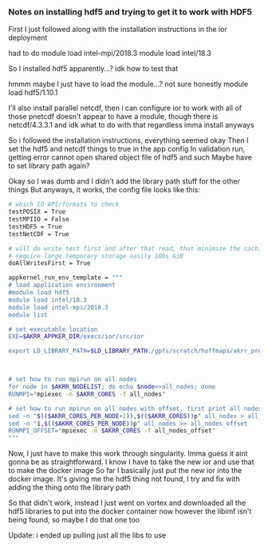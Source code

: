 ### Notes on installing hdf5 and trying to get it to work with HDF5

First I just followed along with the installation instructions in the ior deployment

had to do 
module load intel-mpi/2018.3
module load intel/18.3

So I installed hdf5 apparently...? idk how to test that

hmmm maybe I just have to load the module...? not sure honestly
module load hdf5/1.10.1 

I'll also install parallel netcdf, then i can configure ior to work with all of those
pnetcdf doesn't appear to have a module, though there is
netcdf/4.3.3.1
and idk what to do with that
regardless imma install anyways


So i followed the installation instructions, everything seemed okay
Then I set the hdf5 and netcdf things to true in the app config
In validation run, getting error cannot open shared object file of hdf5 and such
Maybe have to set library path again?

Okay so I was dumb and I didn't add the library path stuff for the other things
But anyways, it works, the config file looks like this:
```bash
# which IO API/formats to check
testPOSIX = True
testMPIIO = False
testHDF5 = True
testNetCDF = True

# will do write test first and after that read, that minimize the caching impact from storage nodes
# require large temporary storage easily 100s GiB
doAllWritesFirst = True

appkernel_run_env_template = """
# load application environment
#module load hdf5
module load intel/18.3
module load intel-mpi/2018.3
module list

# set executable location
EXE=$AKRR_APPKER_DIR/execs/ior/src/ior

export LD_LIBRARY_PATH=$LD_LIBRARY_PATH:/gpfs/scratch/hoffmaps/akrr_project/appker/vortex_bare_metal/execs/libs/hdf5-1.8.21/lib



# set how to run mpirun on all nodes
for node in $AKRR_NODELIST; do echo $node>>all_nodes; done
RUNMPI="mpiexec -n $AKRR_CORES -f all_nodes"

# set how to run mpirun on all nodes with offset, first print all nodes after node 1 and then node 1
sed -n "$(($AKRR_CORES_PER_NODE+1)),$(($AKRR_CORES))p" all_nodes > all_nodes_offset
sed -n "1,$(($AKRR_CORES_PER_NODE))p" all_nodes >> all_nodes_offset
RUNMPI_OFFSET="mpiexec -n $AKRR_CORES -f all_nodes_offset"
"""
```
Now, I just have to make this work through singularity.
Imma guess it aint gonna be as straightforward.
I know I have to take the new ior and use that to make the docker image
So far I basically just put the new ior into the docker image. It's giving me the hdf5 thing not found, I try and fix with adding the thing onto the library path


So that didn't work, instead I just went on vortex and downloaded all the hdf5 libraries to put into the docker container
now however the libimf isn't being found, so maybe I do that one too

Update: i ended up pulling just all the libs to use

